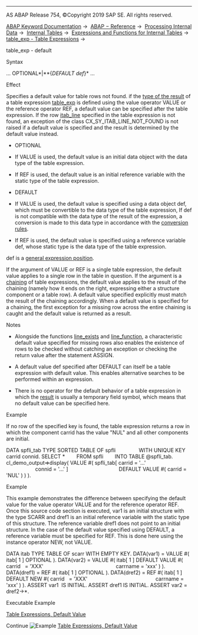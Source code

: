   

* * *

AS ABAP Release 754, ©Copyright 2019 SAP SE. All rights reserved.

[ABAP Keyword Documentation](javascript:call_link\('abenabap.htm'\)) →  [ABAP − Reference](javascript:call_link\('abenabap_reference.htm'\)) →  [Processing Internal Data](javascript:call_link\('abenabap_data_working.htm'\)) →  [Internal Tables](javascript:call_link\('abenitab.htm'\)) →  [Expressions and Functions for Internal Tables](javascript:call_link\('abentable_processing_expr_func.htm'\)) →  [table\_exp - Table Expressions](javascript:call_link\('abentable_expressions.htm'\)) → 

table\_exp - default

Syntax

... OPTIONAL*|**{*DEFAULT def*}* ...

Effect

Specifies a default value for table rows not found. if the [type of the result](javascript:call_link\('abentable_exp_result.htm'\)) of a table expression [table\_exp](javascript:call_link\('abentable_expressions.htm'\)) is defined using the value operator VALUE or the reference operator REF, a default value can be specified after the table expression. If the row [itab\_line](javascript:call_link\('abentable_exp_itab_line.htm'\)) specified in the table expression is not found, an exception of the class CX\_SY\_ITAB\_LINE\_NOT\_FOUND is not raised if a default value is specified and the result is determined by the default value instead.

-   OPTIONAL

-   If VALUE is used, the default value is an initial data object with the data type of the table expression.

-   If REF is used, the default value is an initial reference variable with the static type of the table expression.

-   DEFAULT

-   If VALUE is used, the default value is specified using a data object def, which must be convertible to the data type of the table expression, If def is not compatible with the data type of the result of the expression, a conversion is made to this data type in accordance with the [conversion rules](javascript:call_link\('abenconversion_rules.htm'\)).

-   If REF is used, the default value is specified using a reference variable def, whose static type is the data type of the table expression.

def is a [general expression position](javascript:call_link\('abengeneral_expr_position_glosry.htm'\) "Glossary Entry").

If the argument of VALUE or REF is a single table expression, the default value applies to a single row in the table in question. If the argument is a [chaining](javascript:call_link\('abentable_exp_chaining.htm'\)) of table expressions, the default value applies to the result of the chaining (namely how it ends on the right, expressing either a structure component or a table row). A default value specified explicitly must match the result of the chaining accordingly. When a default value is specified for a chaining, the first exception for a missing row across the entire chaining is caught and the default value is returned as a result.

Notes

-   Alongside the functions [line\_exists](javascript:call_link\('abenline_exists_function.htm'\)) and [line\_function](javascript:call_link\('abenline_index_function.htm'\)), a characteristic default value specified for missing rows also enables the existence of rows to be checked without catching an exception or checking the return value after the statement ASSIGN.

-   A default value def specified after DEFAULT can itself be a table expression with default value. This enables alternative searches to be performed within an expression.

-   There is no operator for the default behavior of a table expression in which the [result](javascript:call_link\('abentable_exp_result.htm'\)) is usually a temporary field symbol, which means that no default value can be specified here.
    

Example

If no row of the specified key is found, the table expression returns a row in which the component carrid has the value "NUL" and all other components are initial.

DATA spfli\_tab TYPE SORTED TABLE OF spfli
               WITH UNIQUE KEY carrid connid.
SELECT \*
       FROM spfli
       INTO TABLE @spfli\_tab.
cl\_demo\_output=>display( VALUE #( spfli\_tab\[ carrid = '...'
                                             connid = '...' \]
                                  DEFAULT VALUE #( carrid = 'NUL' ) ) ).

Example

This example demonstrates the difference between specifying the default value for the value operator VALUE and for the reference operator REF. Once this source code section is executed, var1 is an initial structure with the type SCARR and dref1 is an initial reference variable with the static type of this structure. The reference variable dref1 does not point to an initial structure. In the case of the default value specified using DEFAULT, a reference variable must be specified for REF. This is done here using the instance operator NEW, not VALUE.

DATA itab TYPE TABLE OF scarr WITH EMPTY KEY.
DATA(var1) = VALUE #( itab\[ 1 \] OPTIONAL ).
DATA(var2) = VALUE #( itab\[ 1 \] DEFAULT VALUE #( carrid   = 'XXX'
                                                 carrname = 'xxx' ) ).
DATA(dref1) = REF #( itab\[ 1 \] OPTIONAL ).
DATA(dref2) = REF #( itab\[ 1 \] DEFAULT NEW #( carrid   = 'XXX'
                                              carrname = 'xxx' ) ).
ASSERT var1  IS INITIAL.
ASSERT dref1 IS INITIAL.
ASSERT var2 = dref2->\*.

Executable Example

[Table Expressions, Default Value](javascript:call_link\('abentable_exp_default_abexa.htm'\))

Continue
![Example](exa.gif "Example") [Table Expressions, Default Value](javascript:call_link\('abentable_exp_default_abexa.htm'\))